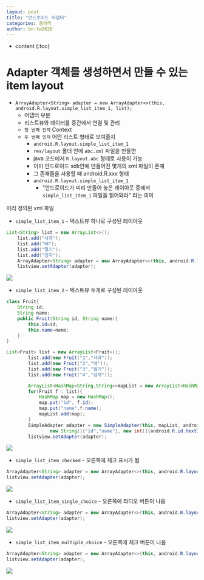 ```yaml
---
layout: post
title: "안드로이드 어댑터"
categories: 동아리
author: bn-tw2020
---
```

* content
{:toc}






# Adapter 객체를 생성하면서 만들 수 있는 item layout

-   `ArrayAdapter<String> adapter = new ArrayAdapter<>(this, android.R.layout.simple_list_item_1, list);`
    -   어댑터 부분
    -   리스트뷰와 데이터를 중간에서 연결 및 관리
    -   `첫 번째 인자` Context
    -   `두 번째 인자` 어떤 리스트 형태로 보여줄지
        -   `android.R.layout.simple_list_item_1`
        -   `res/layout` 폴더 안에 `abc.xml` 파일을 만들면
        -   java 코드에서 `R.layout.abc` 형태로 사용이 가능
        -   이미 안드로이드 sdk안에 만들어진 몇개의 xml 파일이 존재
        -   그 존재들을 사용할 때 android.R.xxx 형태
        -   `android.R.layout.simple_list_item_1`
            -   "안드로이드가 미리 만들어 놓은 레이아웃 중에서 `simple_list_item_1` 파일을 읽어와라" 라는 의미

미리 정의된 xml 파일

-   `simple_list_item_1` - 텍스트뷰 하나로 구성된 레이아웃

```java
List<String> list = new ArrayList<>();
    list.add("사과");
    list.add("배");
    list.add("딸기");
    list.add("감자");
    ArrayAdapter<String> adapter = new ArrayAdapter<>(this, android.R.layout.simple_list_item_multiple_choice, list);
    listview.setAdapter(adapter);
```

<img src="https://user-images.githubusercontent.com/66770613/93360010-2a737980-f87e-11ea-8753-997f4a60785e.png" max-width="100%">

-   `simple_list_item_2` - 텍스트뷰 두개로 구성된 레이아웃

```java
class Fruit{
    String id;
    String name;
    public Fruit(String id, String name){
        this.id=id;
        this.name=name;
    }
}
```

```java
List<Fruit> list = new ArrayList<Fruit>();
        list.add(new Fruit("1","사과"));
        list.add(new Fruit("2","배"));
        list.add(new Fruit("3","딸기"));
        list.add(new Fruit("4","감자"));

        ArrayList<HashMap<String,String>>mapList = new ArrayList<HashMap<String, String>>();
        for(Fruit f : list){
            HashMap map = new HashMap();
            map.put("id", f.id);
            map.put("name",f.name);
            mapList.add(map);
        }
        SimpleAdapter adapter = new SimpleAdapter(this, mapList, android.R.layout.simple_list_item_2,
                new String[]{"id","name"}, new int[]{android.R.id.text1, android.R.id.text2});
        listview.setAdapter(adapter);
```

<img src="https://user-images.githubusercontent.com/66770613/93360020-2ba4a680-f87e-11ea-8fcc-c77c74c4d040.png" max-width="100%">

-   `simple_list_item_checked` - 오른쪽에 체크 표시가 됨

```java
ArrayAdapter<String> adapter = new ArrayAdapter<>(this, android.R.layout.simple_list_item_checked, list);
listview.setAdapter(adapter);
```

<img src="https://user-images.githubusercontent.com/66770613/93360013-2b0c1000-f87e-11ea-9f1b-df89ebba7316.png" max-width="100%">

-   `simple_list_item_single_choice` - 오른쪽에 라디오 버튼이 나옴

```java
ArrayAdapter<String> adapter = new ArrayAdapter<>(this, android.R.layout.simple_list_item_single_choice, list);
listview.setAdapter(adapter);
```

<img src="https://user-images.githubusercontent.com/66770613/93360025-2c3d3d00-f87e-11ea-9972-f2c2b267088d.png" max-width="100%">

-   `simple_list_item_multiple_choice` - 오른쪽에 체크 버튼이 나옴

```java
ArrayAdapter<String> adapter = new ArrayAdapter<>(this, android.R.layout.simple_list_item_multiple_choice, list);
listview.setAdapter(adapter);
```

<img src="https://user-images.githubusercontent.com/66770613/93360312-7c1c0400-f87e-11ea-8ac4-e14db533470f.png" max-width="100%">
